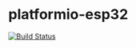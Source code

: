# platformio-esp32

[![Build Status](https://stefangoebel.visualstudio.com/platformio-esp32/_apis/build/status/platformio-esp32-1.0.2-CI?branchName=master)](https://stefangoebel.visualstudio.com/platformio-esp32/_build/latest?definitionId=40&branchName=master)
